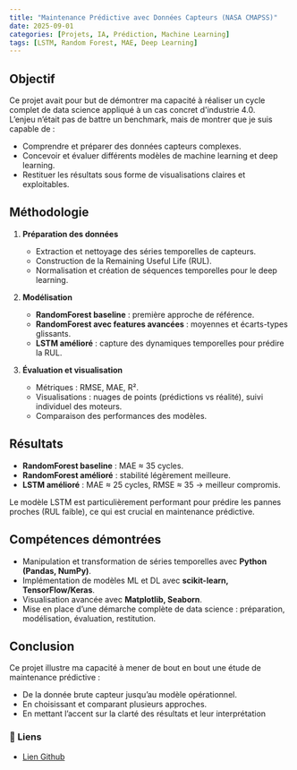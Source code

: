 ```yaml
---
title: "Maintenance Prédictive avec Données Capteurs (NASA CMAPSS)"
date: 2025-09-01
categories: [Projets, IA, Prédiction, Machine Learning]
tags: [LSTM, Random Forest, MAE, Deep Learning]
---
```


## Objectif
Ce projet avait pour but de démontrer ma capacité à réaliser un cycle complet de data science appliqué à un cas concret d'industrie 4.0.  
L’enjeu n’était pas de battre un benchmark, mais de montrer que je suis capable de :
- Comprendre et préparer des données capteurs complexes.
- Concevoir et évaluer différents modèles de machine learning et deep learning.
- Restituer les résultats sous forme de visualisations claires et exploitables.

## Méthodologie
1. **Préparation des données**
   - Extraction et nettoyage des séries temporelles de capteurs.
   - Construction de la Remaining Useful Life (RUL).
   - Normalisation et création de séquences temporelles pour le deep learning.

2. **Modélisation**
   - **RandomForest baseline** : première approche de référence.
   - **RandomForest avec features avancées** : moyennes et écarts-types glissants.
   - **LSTM amélioré** : capture des dynamiques temporelles pour prédire la RUL.

3. **Évaluation et visualisation**
   - Métriques : RMSE, MAE, R².
   - Visualisations : nuages de points (prédictions vs réalité), suivi individuel des moteurs.
   - Comparaison des performances des modèles.

## Résultats
- **RandomForest baseline** : MAE ≈ 35 cycles.
- **RandomForest amélioré** : stabilité légèrement meilleure.
- **LSTM amélioré** : MAE ≈ 25 cycles, RMSE ≈ 35 → meilleur compromis.

Le modèle LSTM est particulièrement performant pour prédire les pannes proches (RUL faible), ce qui est crucial en maintenance prédictive.

## Compétences démontrées
- Manipulation et transformation de séries temporelles avec **Python (Pandas, NumPy)**.
- Implémentation de modèles ML et DL avec **scikit-learn, TensorFlow/Keras**.
- Visualisation avancée avec **Matplotlib, Seaborn**.
- Mise en place d’une démarche complète de data science : préparation, modélisation, évaluation, restitution.

## Conclusion
Ce projet illustre ma capacité à mener de bout en bout une étude de maintenance prédictive :
- De la donnée brute capteur jusqu’au modèle opérationnel.
- En choisissant et comparant plusieurs approches.
- En mettant l’accent sur la clarté des résultats et leur interprétation

### 🔗 Liens
- [Lien Github](https://github.com/Saamuel1/Projet_Maintenance_predictive)
